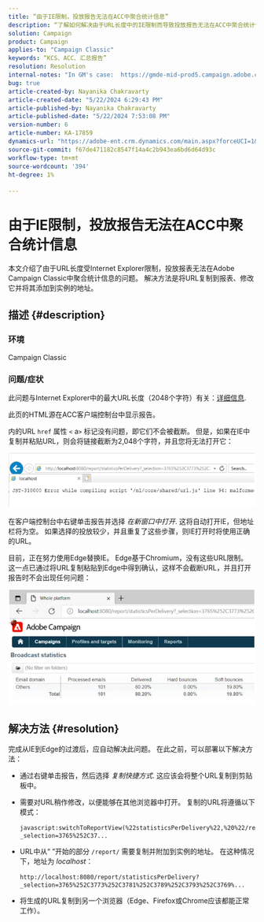 ```yaml
---
title: “由于IE限制，投放报告无法在ACC中聚合统计信息”
description: “了解如何解决由于URL长度中的IE限制而导致投放报告无法在ACC中聚合统计信息的问题。”
solution: Campaign
product: Campaign
applies-to: "Campaign Classic"
keywords: “KCS、ACC、汇总报告”
resolution: Resolution
internal-notes: "In GM's case:  https://gmde-mid-prod5.campaign.adobe.com//report/statisticsPerDelivery?_selection="
bug: true
article-created-by: Nayanika Chakravarty
article-created-date: "5/22/2024 6:29:43 PM"
article-published-by: Nayanika Chakravarty
article-published-date: "5/22/2024 7:53:08 PM"
version-number: 6
article-number: KA-17859
dynamics-url: "https://adobe-ent.crm.dynamics.com/main.aspx?forceUCI=1&pagetype=entityrecord&etn=knowledgearticle&id=65e1593b-6918-ef11-9f89-000d3a37816b"
source-git-commit: f67de471182c8547f14a4c2b943ea6bd6d64d93c
workflow-type: tm+mt
source-wordcount: '394'
ht-degree: 1%

---
```


# 由于IE限制，投放报告无法在ACC中聚合统计信息


本文介绍了由于URL长度受Internet Explorer限制，投放报表无法在Adobe Campaign Classic中聚合统计信息的问题。 解决方法是将URL复制到报表、修改它并将其添加到实例的地址。

## 描述 {#description}


### 环境

Campaign Classic

### 问题/症状

此问题与Internet Explorer中的最大URL长度（2048个字符）有关：[详细信息](https://support.microsoft.com/en-us/topic/maximum-url-length-is-2-083-characters-in-internet-explorer-174e7c8a-6666-f4e0-6fd6-908b53c12246).

此页的HTML源在ACC客户端控制台中显示报告。

内的URL `href` 属性 `<` a`>`  标记没有问题，即它们不会被截断。 但是，如果在IE中复制并粘贴URL，则会将链接截断为2,048个字符，并且您将无法打开它：

![](assets/___14c9b5c2-7218-ef11-9f8a-6045bd026dc7___.png)

在客户端控制台中右键单击报告并选择 *在新窗口中打开*. 这将自动打开IE，但地址栏将为空。 如果选择的投放较少，并且重复了这些步骤，则IE打开时将使用正确的URL。

目前，正在努力使用Edge替换IE。 Edge基于Chromium，没有这些URL限制。 这一点已通过将URL复制粘贴到Edge中得到确认，这样不会截断URL，并且打开报告时不会出现任何问题：

![](assets/___1ec9b5c2-7218-ef11-9f8a-6045bd026dc7___.png)


## 解决方法 {#resolution}


完成从IE到Edge的过渡后，应自动解决此问题。 在此之前，可以部署以下解决方法：

- 通过右键单击报告，然后选择 *复制快捷方式*. 这应该会将整个URL复制到剪贴板中。
- 需要对URL稍作修改，以便能够在其他浏览器中打开。 复制的URL将遵循以下模式：



  ```
  javascript:switchToReportView(%22statisticsPerDelivery%22,%20%22/report/statisticsPerDelivery?_selection=3765%252C37...
  ```


- URL中从“ ”开始的部分 `/report/` 需要复制并附加到实例的地址。 在这种情况下，地址为 *localhost*：


  ```
  http://localhost:8080/report/statisticsPerDelivery?_selection=3765%252C3773%252C3781%252C3789%252C3793%252C3769%...
  ```


- 将生成的URL复制到另一个浏览器（Edge、Firefox或Chrome应该都能正常工作）。

